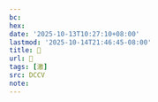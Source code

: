 ```yaml
---
bc:
hex:
date: '2025-10-13T10:27:10+08:00'
lastmod: '2025-10-14T21:46:45-08:00'
title: 􀣶
url: 􀣶
tags: [激]
src: DCCV
note:
---
```

